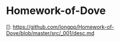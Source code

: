 # Homework-of-Dove

[001.验证码]: https://github.com/longpp/Homework-of-Dove/blob/master/src/_001/desc.md



[Google]: http://google.com/
[]: https://github.com/longpp/Homework-of-Dove/blob/master/src/_001/desc.md
